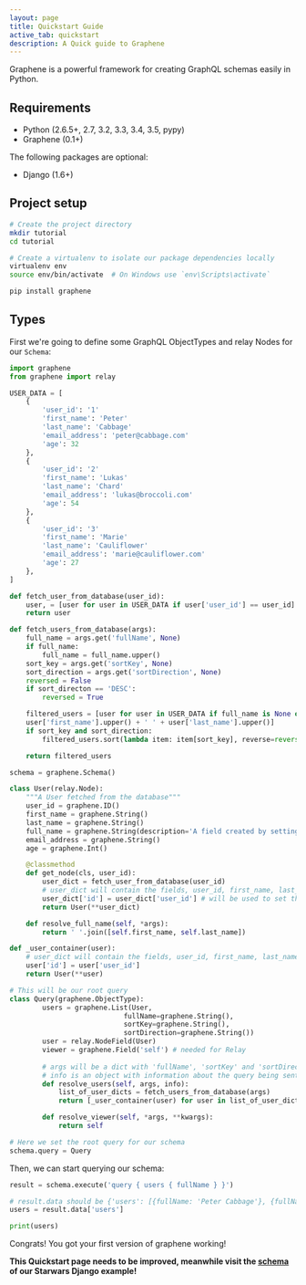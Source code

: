 ```yaml
---
layout: page
title: Quickstart Guide
active_tab: quickstart
description: A Quick guide to Graphene
---
```


Graphene is a powerful framework for creating GraphQL schemas easily in Python.

## Requirements

- Python (2.6.5+, 2.7, 3.2, 3.3, 3.4, 3.5, pypy)
- Graphene (0.1+)

The following packages are optional:

- Django (1.6+)


## Project setup

```bash
# Create the project directory
mkdir tutorial
cd tutorial

# Create a virtualenv to isolate our package dependencies locally
virtualenv env
source env/bin/activate  # On Windows use `env\Scripts\activate`

pip install graphene
```

## Types

First we're going to define some GraphQL ObjectTypes and relay Nodes for our `Schema`:


```python
import graphene
from graphene import relay

USER_DATA = [
    {
        'user_id': '1'
        'first_name': 'Peter'
        'last_name': 'Cabbage'
        'email_address': 'peter@cabbage.com'
        'age': 32
    },
    {
        'user_id': '2'
        'first_name': 'Lukas'
        'last_name': 'Chard'
        'email_address': 'lukas@broccoli.com'
        'age': 54
    },
    {
        'user_id': '3'
        'first_name': 'Marie'
        'last_name': 'Cauliflower'
        'email_address': 'marie@cauliflower.com'
        'age': 27
    },
]

def fetch_user_from_database(user_id):
    user, = [user for user in USER_DATA if user['user_id'] == user_id]
    return user

def fetch_users_from_database(args):
    full_name = args.get('fullName', None)
    if full_name:
        full_name = full_name.upper()
    sort_key = args.get('sortKey', None)
    sort_direction = args.get('sortDirection', None)
    reversed = False
    if sort_directon == 'DESC':
        reversed = True

    filtered_users = [user for user in USER_DATA if full_name is None or full_name in
    user['first_name'].upper() + ' ' + user['last_name'].upper()]
    if sort_key and sort_direction:
        filtered_users.sort(lambda item: item[sort_key], reverse=reversed)

    return filtered_users

schema = graphene.Schema()

class User(relay.Node):
    """A User fetched from the database"""
    user_id = graphene.ID()
    first_name = graphene.String()
    last_name = graphene.String()
    full_name = graphene.String(description='A field created by setting the first and last name.')
    email_address = graphene.String()
    age = graphene.Int()

    @classmethod
    def get_node(cls, user_id):
        user_dict = fetch_user_from_database(user_id)
        # user_dict will contain the fields, user_id, first_name, last_name, email_address and age
        user_dict['id'] = user_dict['user_id'] # will be used to set the global ID used by relay
        return User(**user_dict)

    def resolve_full_name(self, *args):
        return ' '.join([self.first_name, self.last_name])

def _user_container(user):
    # user_dict will contain the fields, user_id, first_name, last_name, email_address and age
    user['id'] = user['user_id']
    return User(**user)

# This will be our root query
class Query(graphene.ObjectType):
        users = graphene.List(User,
                            fullName=graphene.String(),
                            sortKey=graphene.String(),
                            sortDirection=graphene.String())
        user = relay.NodeField(User)
        viewer = graphene.Field('self') # needed for Relay
        
        # args will be a dict with 'fullName', 'sortKey' and 'sortDirection'
        # info is an object with information about the query being sent
        def resolve_users(self, args, info):
            list_of_user_dicts = fetch_users_from_database(args)
            return [_user_container(user) for user in list_of_user_dicts]

        def resolve_viewer(self, *args, **kwargs):
            return self

# Here we set the root query for our schema
schema.query = Query
```

Then, we can start querying our schema:

```python
result = schema.execute('query { users { fullName } }')

# result.data should be {'users': [{fullName: 'Peter Cabbage'}, {fullName: 'Lukas Chart'}, {fullName: 'Marie Cauliflower'}]}
users = result.data['users']

print(users)
```

Congrats! You got your first version of graphene working!

**This Quickstart page needs to be improved, meanwhile visit the [schema](https://github.com/graphql-python/django-graphene-example/blob/master/starwars/schema.py) of our Starwars Django example!**
